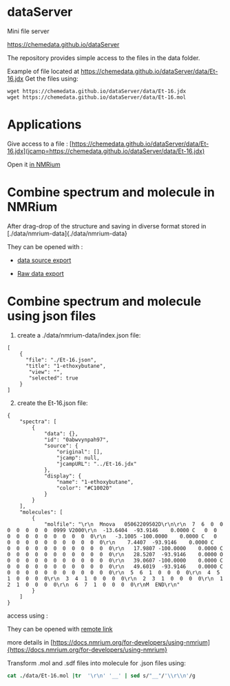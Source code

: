 # dataServer
Mini file server

https://chemedata.github.io/dataServer

The repository provides simple access to the files in the data folder.

Example of file located at https://chemedata.github.io/dataServer/data/Et-16.jdx
Get the files using:
```
wget https://chemedata.github.io/dataServer/data/Et-16.jdx
wget https://chemedata.github.io/dataServer/data/Et-16.mol
```

# Applications

Give access to a file : [https://chemedata.github.io/dataServer/data/Et-16.jdx](jcamp=https://chemedata.github.io/dataServer/data/Et-16.jdx)

Open it [in NMRium](https://www.nmrium.org/nmrium#?jcamp=https://chemedata.github.io/dataServer/data/Et-16.jdx)
# Combine spectrum and molecule in NMRium

After drag-drop of the structure and saving in diverse format stored in [./data/nmrium-data]{./data/nmrium-data}

They can be opened with :
- [data source export](https://www.nmrium.org/nmrium#?nmrium=https://chemedata.github.io/dataServer/data/nmrium-data/F6zMXRFW_dataSource.nmrium)

- [Raw data export](https://www.nmrium.org/nmrium#?nmrium=https://chemedata.github.io/dataServer/data/nmrium-data/F6zMXRFWRaw_Data.nmrium)

# Combine spectrum and molecule using json files

1) create a ./data/nmrium-data/index.json file:
```
[
	{
	  "file": "./Et-16.json",
      "title": "1-ethoxybutane",
	   "view": "",
	   "selected": true  
	}
]
```

2) create the Et-16.json file:
```
{
	"spectra": [
		{
			"data": {},
			"id": "0abwvynpah97",
			"source": {
				"original": [],
				"jcamp": null,
				"jcampURL": "../Et-16.jdx"
			},
			"display": {
				"name": "1-ethoxybutane",
				"color": "#C10020"
			}
		}
	],
	"molecules": [
		{
			"molfile": "\r\n  Mnova   05062209502D\r\n\r\n  7  6  0  0  0  0  0  0  0  0999 V2000\r\n  -13.6404  -93.9146    0.0000 C   0  0  0  0  0  0  0  0  0  0  0  0\r\n   -3.1005 -100.0000    0.0000 C   0  0  0  0  0  0  0  0  0  0  0  0\r\n    7.4407  -93.9146    0.0000 C   0  0  0  0  0  0  0  0  0  0  0  0\r\n   17.9807 -100.0000    0.0000 C   0  0  0  0  0  0  0  0  0  0  0  0\r\n   28.5207  -93.9146    0.0000 O   0  0  0  0  0  0  0  0  0  0  0  0\r\n   39.0607 -100.0000    0.0000 C   0  0  0  0  0  0  0  0  0  0  0  0\r\n   49.6019  -93.9146    0.0000 C   0  0  0  0  0  0  0  0  0  0  0  0\r\n  5  6  1  0  0  0  0\r\n  4  5  1  0  0  0  0\r\n  3  4  1  0  0  0  0\r\n  2  3  1  0  0  0  0\r\n  1  2  1  0  0  0  0\r\n  6  7  1  0  0  0  0\r\nM  END\r\n"
		}
	]
}
```

access using : 

They can be opened with [remote link](https://www.nmrium.org/nmrium#?toc=https://chemedata.github.io/dataServer/data/nmrium-data/index.json)

more details in  [https://docs.nmrium.org/for-developers/using-nmrium]{https://docs.nmrium.org/for-developers/using-nmrium}

Transform .mol and .sdf files into molecule for .json files using:
```csh
cat ./data/Et-16.mol |tr  '\r\n' '__' | sed s/"__"/'\\r\\n'/g
```